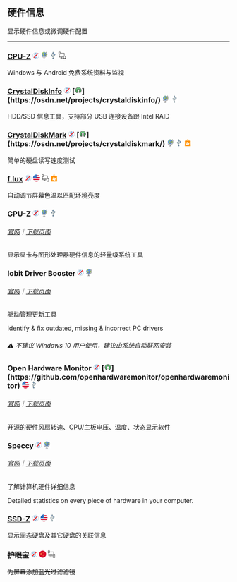 ## 硬件信息

显示硬件信息或微调硬件配置

---

### [CPU-Z](http://www.cpuid.com/softwares/cpu-z.html) ![](../assets/free.png) ![](../assets/earth-globe.png) ![](../assets/usb.png) ![](../assets/multi_platform.png)

Windows 与 Android 免费系统资料与监视

### [CrystalDiskInfo](http://crystalmark.info/software/CrystalDiskInfo/index-e.html) ![](../assets/free.png) [![](../assets/open-source-icon.png "BSD@OSDN: https://osdn.net/projects/crystaldiskinfo/")](https://osdn.net/projects/crystaldiskinfo/) ![](../assets/earth-globe.png) ![](../assets/usb.png)

HDD/SSD 信息工具，支持部分 USB 连接设备跟 Intel RAID

### [CrystalDiskMark](http://crystalmark.info/software/CrystalDiskMark/index-e.html) ![](../assets/free.png) [![](../assets/open-source-icon.png "BSD@OSDN: https://osdn.net/projects/crystaldiskmark/")](https://osdn.net/projects/crystaldiskmark/) ![](../assets/earth-globe.png) ![](../assets/usb.png) ![](../assets/windows-store.png)

简单的硬盘读写速度测试

### [f.lux](http://stereopsis.com/flux/) ![](../assets/free.png) ![](../assets/united-states.png) ![](../assets/multi_platform.png) ![](../assets/windows-store.png)

自动调节屏幕色温以匹配环境亮度

### GPU-Z ![](../assets/free.png) ![](../assets/earth-globe.png) ![](../assets/usb.png)

###### [官网](https://www.techpowerup.com/gpuz/)｜[下载页面](https://www.techpowerup.com/download/techpowerup-gpu-z/#)

显示显卡与图形处理器硬件信息的轻量级系统工具

### Iobit Driver Booster ![](../assets/free.png) ![](../assets/earth-globe.png)

###### [官网](http://www.iobit.com/en/driver-booster.php)｜[下载页面](http://download.cnet.com/Driver-Booster/3001-18513_4-75992725.html?hasJs=n&part=dl-)

驱动管理更新工具

Identify & fix outdated, missing & incorrect PC drivers

###### ⚠ 不建议 Windows 10 用户使用，建议由系统自动联网安装

### Open Hardware Monitor ![](../assets/free.png) [![](../assets/open-source-icon.png "MPL 2.0@GitHub: https://github.com/openhardwaremonitor/openhardwaremonitor")](https://github.com/openhardwaremonitor/openhardwaremonitor) ![](../assets/united-states.png) ![](../assets/usb.png)

###### [官网](http://openhardwaremonitor.org/)｜[下载页面](http://openhardwaremonitor.org/downloads/)

开源的硬件风扇转速、CPU/主板电压、温度、状态显示软件

### Speccy ![](../assets/free.png) ![](../assets/earth-globe.png)

###### [官网](https://www.piriform.com/speccy)｜[下载页面](https://www.piriform.com/speccy/download/standard)

了解计算机硬件详细信息

Detailed statistics on every piece of hardware in your computer.

### [SSD-Z](http://aezay.dk/aezay/ssdz/) ![](../assets/free.png) ![](../assets/united-states.png) ![](../assets/usb.png)

显示固态硬盘及其它硬盘的关联信息

### ~~护眼宝~~ ![](../assets/free.png) ![](../assets/china.png) ![](../assets/multi_platform.png)

~~为屏幕添加蓝光过滤滤镜~~
